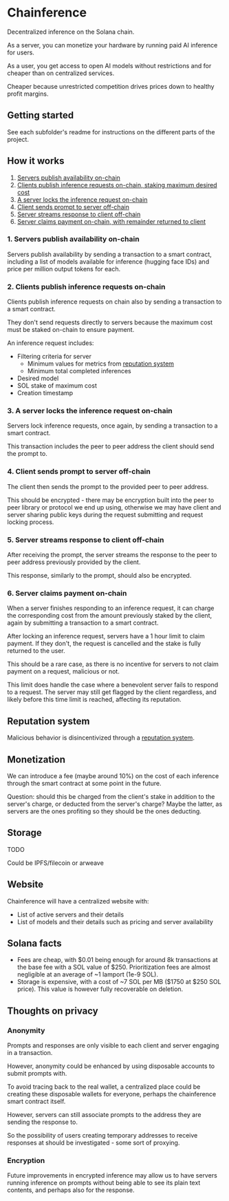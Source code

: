 # Chainference

Decentralized inference on the Solana chain.

As a server, you can monetize your hardware by running paid AI inference for users.

As a user, you get access to open AI models without restrictions and for cheaper than on centralized services.

Cheaper because unrestricted competition drives prices down to healthy profit margins.

## Getting started

See each subfolder's readme for instructions on the different parts of the project.

## How it works

1. [Servers publish availability on-chain](#1-servers-publish-availability-on-chain)
2. [Clients publish inference requests on-chain, staking maximum desired cost](#2-clients-publish-inference-requests-on-chain)
3. [A server locks the inference request on-chain](#3-a-server-locks-the-inference-request-on-chain)
4. [Client sends prompt to server off-chain](#4-client-sends-prompt-to-server-off-chain)
5. [Server streams response to client off-chain](#5-server-streams-response-to-client-off-chain)
6. [Server claims payment on-chain, with remainder returned to client](#6-server-claims-payment-on-chain)

### 1. Servers publish availability on-chain

Servers publish availability by sending a transaction to a smart contract, including a list of models available for inference (hugging face IDs) and price per million output tokens for each.

### 2. Clients publish inference requests on-chain

Clients publish inference requests on chain also by sending a transaction to a smart contract.

They don't send requests directly to servers because the maximum cost must be staked on-chain to ensure payment.

An inference request includes:

- Filtering criteria for server
  - Minimum values for metrics from [reputation system](./docs/reputation-system.md)
  - Minimum total completed inferences
- Desired model
- SOL stake of maximum cost
- Creation timestamp

### 3. A server locks the inference request on-chain

Servers lock inference requests, once again, by sending a transaction to a smart contract.

This transaction includes the peer to peer address the client should send the prompt to.

### 4. Client sends prompt to server off-chain

The client then sends the prompt to the provided peer to peer address.

This should be encrypted - there may be encryption built into the peer to peer library or protocol we end up using, otherwise we may have client and server sharing public keys during the request submitting and request locking process.

### 5. Server streams response to client off-chain

After receiving the prompt, the server streams the response to the peer to peer address previously provided by the client.

This response, similarly to the prompt, should also be encrypted.

### 6. Server claims payment on-chain

When a server finishes responding to an inference request, it can charge the corresponding cost from the amount previously staked by the client, again by submitting a transaction to a smart contract.

After locking an inference request, servers have a 1 hour limit to claim payment. If they don't, the request is cancelled and the stake is fully returned to the user.

This should be a rare case, as there is no incentive for servers to not claim payment on a request, malicious or not.

This limit does handle the case where a benevolent server fails to respond to a request. The server may still get flagged by the client regardless, and likely before this time limit is reached, affecting its reputation.

## Reputation system

Malicious behavior is disincentivized through a [reputation system](./docs/reputation-system.md).

## Monetization

We can introduce a fee (maybe around 10%) on the cost of each inference through the smart contract at some point in the future.

Question: should this be charged from the client's stake in addition to the server's charge, or deducted from the server's charge? Maybe the latter, as servers are the ones profiting so they should be the ones deducting.

## Storage

TODO

Could be IPFS/filecoin or arweave

## Website

Chainference will have a centralized website with:

- List of active servers and their details
- List of models and their details such as pricing and server availability

## Solana facts

- Fees are cheap, with $0.01 being enough for around 8k transactions at the base fee with a SOL value of $250. Prioritization fees are almost negligible at an average of ~1 lamport (1e-9 SOL).
- Storage is expensive, with a cost of ~7 SOL per MB ($1750 at $250 SOL price). This value is however fully recoverable on deletion.

## Thoughts on privacy

### Anonymity

Prompts and responses are only visible to each client and server engaging in a transaction.

However, anonymity could be enhanced by using disposable accounts to submit prompts with.

To avoid tracing back to the real wallet, a centralized place could be creating these disposable wallets for everyone, perhaps the chainference smart contract itself.

However, servers can still associate prompts to the address they are sending the response to.

So the possibility of users creating temporary addresses to receive responses at should be investigated - some sort of proxying.

### Encryption

Future improvements in encrypted inference may allow us to have servers running inference on prompts without being able to see its plain text contents, and perhaps also for the response.
